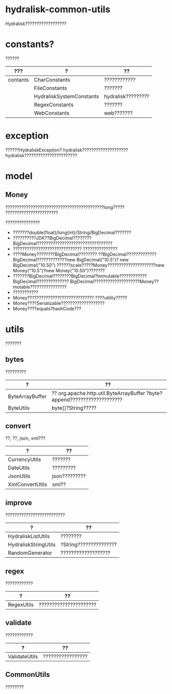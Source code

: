 # hydralisk-common-utils

Hydralisk??????????????????

# constants?

??????

| ??? | ? | ?? |
| - | - | - |
| contants | CharConstants| ????????????|
|  | FileConstants| ???????|
|  | HydraliskSystemConstants| hydralisk?????????|
|  | RegexConstants| ???????|
|  | WebConstants| web???????|

# exception

??????HydraliskException? hydralisk????????????????????hydralisk???????????????????????

# model

## Money

???????????????????????????????????????????long????? ???????????????????????

???????????????

- ???????double(float)/long(int)/String/BigDecimal???????
- ??????????JDK??BigDecimal???????? BigDecimal?????????????????????????????????
- ?????????????????????????????? ???????????????
- ????Money????????BigDecimal????????
??BigDecimal?????????????BigDecimal?????????????new BigDecimal("10.5")? new
BigDecimal("10.50") ??????scale?????Money?????????????????????new
Money("10.5")?new Money("10.50")???????
- ???????BigDecimal????????BigDecimal?Immutable????????????BigDecimal?????????????? BigDecimal????????????????????Money??mutable????????????????
- ???????????
- Money????????????????????????????? ????utility?????
- Money????Serializable???????????????????
- Money????equals?hashCode???

# utils

???????

## bytes

?????????

| ? | ?? |
| - | - |
| ByteArrayBuffer| ?? org.apache.http.util.ByteArrayBuffer ?byte?append????????????????????|
| ByteUtils| byte[]?String?????|

## convert

??, ??, json, xml???

| ? | ?? |
| - | - |
| CurrencyUtils| ???????|
| DateUtils| ?????????|
| JsonUtils| json?????????|
| XmlConvertUtils| xml??|

## improve

??????????????????????????

| ? | ?? |
| - | - |
| HydraliskListUtils| ????????|
| HydraliskStringUtils| ?String???????????????|
| RandomGenerator| ???????????????????|

## regex

????????????

| ? | ?? |
| - | - |
| RegexUtils| ??????????????????????|

## validate

????????????

| ? | ?? |
| - | - |
| ValidateUtils| ?????????????????|

## CommonUtils

????????

